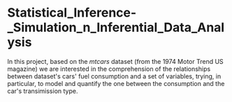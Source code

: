 # Statistical_Inference-_Simulation_n_Inferential_Data_Analysis
In this project, based on the *mtcars* dataset (from the 1974 Motor Trend US magazine) we are interested in the comprehension of the relationships between dataset's cars' fuel consumption and a set of variables, trying, in particular, to model and quantify the one between the consumption and the car's transimission type.
